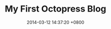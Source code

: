 ---
layout: post
title: "My First Octopress Blog"
date: 2014-03-12 14:37:20 +0800
comments: true
categories: 
---
